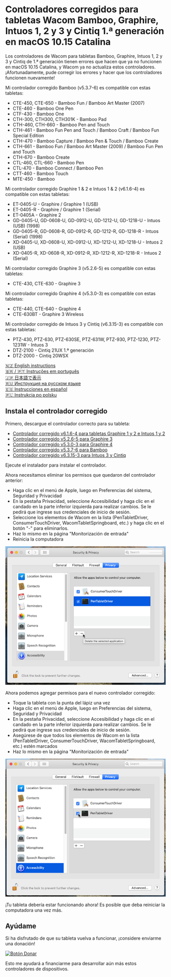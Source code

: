 # Controladores corregidos para tabletas Wacom Bamboo, Graphire, Intuos 1, 2 y 3 y Cintiq 1.ª generación en macOS 10.15 Catalina

Los controladores de Wacom para tabletas Bamboo, Graphire, Intuos 1, 2 y 3 y Cintiq de 1.ª generación tienen errores que
hacen que ya no funcionen en macOS 10.15 Catalina, y Wacom ya no actualiza estos controladores.
¡Afortunadamente, pude corregir los errores y hacer que los controladores funcionen nuevamente!

Mi controlador corregido Bamboo (v5.3.7-6) es compatible con estas tabletas:

- CTE-450, CTE-650 - Bamboo Fun / Bamboo Art Master (2007)
- CTE-460 - Bamboo One Pen
- CTF-430 - Bamboo One
- CTH-300, CTH300, CTH301K - Bamboo Pad
- CTH-460, CTH-660 - Bamboo Pen and Touch
- CTH-461 - Bamboo Fun Pen and Touch / Bamboo Craft / Bamboo Fun Special Edition
- CTH-470 - Bamboo Capture / Bamboo Pen & Touch / Bamboo Create
- CTH-661 - Bamboo Fun / Bamboo Art Master (2009) / Bamboo Fun Pen and Touch
- CTH-670 - Bamboo Create
- CTL-460, CTL-660 - Bamboo Pen 
- CTL-470 - Bamboo Connect / Bamboo Pen
- CTT-460 - Bamboo Touch
- MTE-450 - Bamboo

Mi controlador corregido Graphire 1 & 2 e Intuos 1 & 2 (v6.1.6-4) es compatible con estas tabletas:

- ET-0405-U - Graphire / Graphire 1 (USB)
- ET-0405-R - Graphire / Graphire 1 (Serial)
- ET-0405A - Graphire 2
- GD-0405-U, GD-0608-U, GD-0912-U, GD-1212-U, GD-1218-U - Intuos (USB) (1998)
- GD-0405-R, GD-0608-R, GD-0912-R, GD-1212-R, GD-1218-R - Intuos (Serial) (1998)
- XD-0405-U, XD-0608-U, XD-0912-U, XD-1212-U, XD-1218-U - Intuos 2 (USB)
- XD-0405-R, XD-0608-R, XD-0912-R, XD-1212-R, XD-1218-R - Intuos 2 (Serial)

Mi controlador corregido Graphire 3 (v5.2.6-5) es compatible con estas tabletas:

- CTE-430, CTE-630 - Graphire 3

Mi controlador corregido Graphire 4 (v5.3.0-3) es compatible con estas tabletas:

- CTE-440, CTE-640 - Graphire 4
- CTE-630BT - Graphire 3 Wireless

Mi controlador corregido de Intuos 3 y Cintiq (v6.3.15-3) es compatible con estas tabletas:

- PTZ-430, PTZ-630, PTZ-630SE, PTZ-631W, PTZ-930, PTZ-1230, PTZ-1231W - Intuos 3
- DTZ-2100 - Cintiq 21UX 1.ª generación
- DTZ-2000 - Cintiq 20WSX

[🇳🇿 English instructions](Readme.md)   
[🇧🇷 / 🇵🇹 Instruções em português](Readme.pt-BR.md)  
[🇯🇵 日本語で表示](Readme.ja-JP.md)   
[🇷🇺 Инструкция на русском языке](Readme.ru-RU.md)  
[🇪🇸 Instrucciones en español](Readme.es.md)   
[🇵🇱 Instrukcja po polsku](Readme.pl.md)   

## Instala el controlador corregido

Primero, descargue el controlador correcto para su tableta:

- [Controlador corregido v6.1.6-4 para tabletas Graphire 1 y 2 e Intuos 1 y 2](https://github.com/thenickdude/wacom-driver-fix/releases/download/patch-6/Install-Wacom-Tablet-6.1.6-4-patched.pkg)
- [Controlador corregido v5.2.6-5 para Graphire 3](https://github.com/thenickdude/wacom-driver-fix/releases/download/patch-6/Install-Wacom-Tablet-5.2.6-5-patched.pkg)
- [Controlador corregido v5.3.0-3 para Graphire 4](https://github.com/thenickdude/wacom-driver-fix/releases/download/patch-6/Install-Wacom-Tablet-5.3.0-3-patched.pkg)
- [Controlador corregido v5.3.7-6 para Bamboo](https://github.com/thenickdude/wacom-driver-fix/releases/download/patch-6/Install-Wacom-Tablet-5.3.7-6-patched.pkg)
- [Controlador corregido v6.3.15-3 para Intuos 3 y Cintiq](https://github.com/thenickdude/wacom-driver-fix/releases/download/patch-6/Install-Wacom-Tablet-6.3.15-3-patched.pkg)

Ejecute el instalador para instalar el controlador.

Ahora necesitamos eliminar los permisos que quedaron del controlador anterior:

- Haga clic en el menú de Apple, luego en Preferencias del sistema, Seguridad y Privacidad
- En la pestaña Privacidad, seleccione Accesibilidad y haga clic en el candado en la parte inferior izquierda para realizar cambios. Se le pedirá que ingrese sus credenciales de inicio de sesión.
- Seleccione los elementos de Wacom en la lista (PenTabletDriver, ConsumerTouchDriver, WacomTabletSpringboard, etc.) y haga clic en el botón "-" para eliminarlos.
- Haz lo mismo en la página "Monitorización de entrada"
- Reinicia la computadora

![Eliminar permisos antiguos](screenshots/en-AU/security-and-privacy-delete.jpg)

Ahora podemos agregar permisos para el nuevo controlador corregido:

- Toque la tableta con la punta del lápiz una vez
- Haga clic en el menú de Apple, luego en Preferencias del sistema, Seguridad y Privacidad
- En la pestaña Privacidad, seleccione Accesibilidad y haga clic en el candado en la parte inferior izquierda para realizar cambios. Se le pedirá que ingrese sus credenciales de inicio de sesión.
- Asegúrese de que todos los elementos de Wacom en la lista (PenTabletDriver, ConsumerTouchDriver, WacomTabletSpringboard, etc.) estén marcados
- Haz lo mismo en la página "Monitorización de entrada"

![Agregar nuevos permisos](screenshots/en-AU/security-and-privacy-tick.jpg)

¡Tu tableta debería estar funcionando ahora! Es posible que deba reiniciar la computadora una vez más.

## Ayúdame

Si ha disfrutado de que su tableta vuelva a funcionar, ¡considere enviarme una donación!

[![Botón Donar](https://www.paypalobjects.com/es_ES/ES/i/btn/btn_donateCC_LG.gif)](https://www.paypal.com/cgi-bin/webscr?cmd=_s-xclick&hosted_button_id=CDPRHRDZUDZW4&source=url)

Esto me ayudará a financiarme para desarrollar aún más estos controladores de dispositivos.